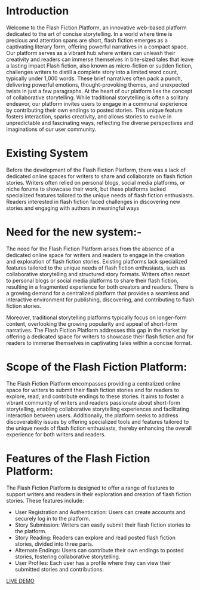 <h1>Introduction</h1>
Welcome to the Flash Fiction Platform, an innovative web-based platform dedicated to the art of concise storytelling. In a world where time is precious and attention spans are short, flash fiction emerges as a captivating literary form, offering powerful narratives in a compact space. Our platform serves as a vibrant hub where writers can unleash their creativity and readers can immerse themselves in bite-sized tales that leave a lasting impact
Flash fiction, also known as micro-fiction or sudden fiction, challenges writers to distill a complete story into a limited word count, typically under 1,000 words. These brief narratives often pack a punch, delivering powerful emotions, thought-provoking themes, and unexpected twists in just a few paragraphs. 
At the heart of our platform lies the concept of collaborative storytelling. While traditional storytelling is often a solitary endeavor, our platform invites users to engage in a communal experience by contributing their own endings to posted stories. This unique feature fosters interaction, sparks creativity, and allows stories to evolve in unpredictable and fascinating ways, reflecting the diverse perspectives and imaginations of our user community.
<h1>Existing System</h1>

Before the development of the Flash Fiction Platform, there was a lack of dedicated online spaces for writers to share and collaborate on flash fiction stories. Writers often relied on personal blogs, social media platforms, or niche forums to showcase their work, but these platforms lacked specialized features tailored to the unique needs of flash fiction enthusiasts. Readers interested in flash fiction faced challenges in discovering new stories and engaging with authors in meaningful ways
<h1>Need for the new system:-</h1>
The need for the Flash Fiction Platform arises from the absence of a dedicated online space for writers and readers to engage in the creation and exploration of flash fiction stories. Existing platforms lack specialized features tailored to the unique needs of flash fiction enthusiasts, such as collaborative storytelling and structured story formats.
Writers often resort to personal blogs or social media platforms to share their flash fiction, resulting in a fragmented experience for both creators and readers. There is a growing demand for a centralized platform that provides a seamless and interactive environment for publishing, discovering, and contributing to flash fiction stories.

Moreover, traditional storytelling platforms typically focus on longer-form content, overlooking the growing popularity and appeal of short-form narratives. The Flash Fiction Platform addresses this gap in the market by offering a dedicated space for writers to showcase their flash fiction and for readers to immerse themselves in captivating tales within a concise format.

<h1>Scope of the Flash Fiction Platform:</h1>
The Flash Fiction Platform encompasses providing a centralized online space for writers to submit their flash fiction stories and for readers to explore, read, and contribute endings to these stories. It aims to foster a vibrant community of writers and readers passionate about short-form storytelling, enabling collaborative storytelling experiences and facilitating interaction between users. Additionally, the platform seeks to address discoverability issues by offering specialized tools and features tailored to the unique needs of flash fiction enthusiasts, thereby enhancing the overall experience for both writers and readers.

<h1>Features of the Flash Fiction Platform:</h1>
The Flash Fiction Platform is designed to offer a range of features to support writers and readers in their exploration and creation of flash fiction stories.
These features include:
<ul>
<li>User Registration and Authentication: Users can create accounts and securely log in to the platform.</li>
<li>Story Submission: Writers can easily submit their flash fiction stories to the platform.</li>
<li>Story Reading: Readers can explore and read posted flash fiction stories, divided into three parts.</li>
<li>Alternate Endings: Users can contribute their own endings to posted stories, fostering collaborative storytelling.</li>
<li>User Profiles: Each user has a profile where they can view their submitted stories and contributions.</li></ul>

<a href="http://nklxsns.pythonanywhere.com">LIVE DEMO</a> 
